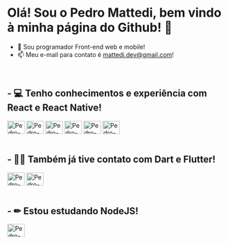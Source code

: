 <h1>Olá! Sou o Pedro Mattedi, bem vindo à minha página do Github! 👋</h1>


- 🔭 Sou programador Front-end web e mobile!
- 📫 Meu e-mail para contato é mattedi.dev@gmail.com!

<div style="display: inline_block"><br>
  <h2>- 💻 Tenho conhecimentos e experiência com React e React Native!</h2>
  
  <img align="center" alt="Pedro-CSS" height="30" width="40" src="https://cdn.jsdelivr.net/gh/devicons/devicon/icons/javascript/javascript-original.svg">
  <img align="center" alt="Pedro-CSS" height="30" width="40" src="https://cdn.jsdelivr.net/gh/devicons/devicon/icons/react/react-original.svg">
  <img align="center" alt="Pedro-CSS" height="30" width="40" src="https://cdn.jsdelivr.net/gh/devicons/devicon/icons/html5/html5-original.svg">
  <img align="center" alt="Pedro-CSS" height="30" width="40" src="https://cdn.jsdelivr.net/gh/devicons/devicon/icons/css3/css3-original.svg">
  <img align="center" alt="Pedro-CSS" height="30" width="40" src="https://cdn.jsdelivr.net/gh/devicons/devicon/icons/bootstrap/bootstrap-original.svg">
  <img align="center" alt="Pedro-CSS" height="30" width="40" src="https://cdn.jsdelivr.net/gh/devicons/devicon/icons/git/git-original.svg">
</div>


<div style="display: inline_block"><br>
  <h2>- 👨‍🎓 Também já tive contato com Dart e Flutter!</h2>
  
  <img align="center" alt="Pedro-CSS" height="30" width="40" src="https://cdn.jsdelivr.net/gh/devicons/devicon/icons/dart/dart-original.svg">        
  <img align="center" alt="Pedro-CSS" height="30" width="40" src="https://cdn.jsdelivr.net/gh/devicons/devicon/icons/flutter/flutter-original.svg">
</div>



<div style="display: inline_block"><br>
  <h2>- ✏ Estou estudando NodeJS! </h2>
  
   <img align="center" alt="Pedro-CSS" height="30" width="40" src="https://cdn.jsdelivr.net/gh/devicons/devicon/icons/nodejs/nodejs-original.svg">
  
</div>
